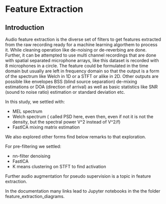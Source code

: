 # Feature Extraction 

## Introduction 

Audio feature extraction is the diverse set of filters to get features extracted from the raw recording ready for a machine learning algorthem to process it. While cleaning operation like de-noising or de-reverbing are done. Further, it can be attempted to use multi channel recordings that are done with spatial separated microphone arrays, like this dataset is recorded with 8 microphones in a circle.  The feature could be formulated in the time domain but usually are left in frequency domain so that the output is a form of the spectrum like Welch in 1D or a STFT or alike in 2D. Other outputs are possible like envelopes BSS (blind source separation) de-mixing estimations or DOA (direction of arrival) as well as basic statistics like SNR (sound to noise ratio) estimation or standard deviation etc.

In this study, we settled with:
* MEL spectrum
* Welch spectrum ( called PSD here, even then, even if not it is not the density, but the spectral power V^2 instead of V^2/f)
* FastICA mixing matrix estimation

We also explored other forms find below remarks to that exploration.

For pre-filtering we settled:
* nn-filter denoising
* FastICA
* K means clustering on STFT to find activation

Further audio augmentation for pseudo supervision is a topic in feature extraction.

In the documentation many links lead to Jupyter notebooks in the the folder feature_extraction_diagrams.